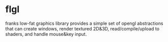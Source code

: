 # flgl
franks low-fat graphics library provides a simple set of opengl abstractions that can create windows, render textured 2D&amp;3D, read/compile/upload to shaders, and handle mouse&amp;key input.
